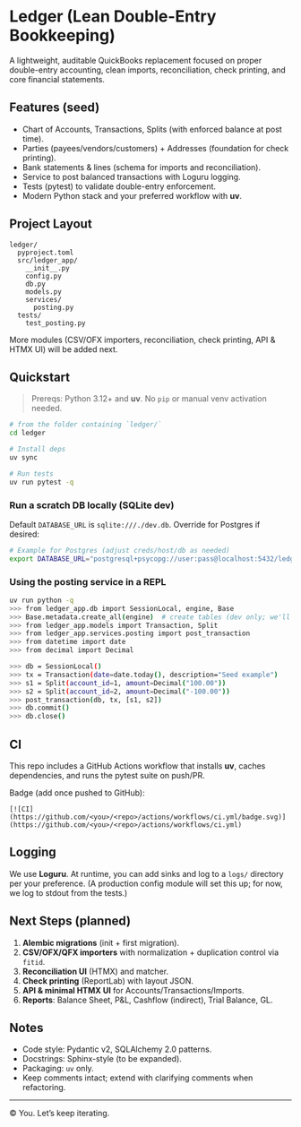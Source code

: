 
# Ledger (Lean Double-Entry Bookkeeping)

A lightweight, auditable QuickBooks replacement focused on proper double-entry accounting, clean imports, reconciliation, check printing, and core financial statements.

## Features (seed)
- Chart of Accounts, Transactions, Splits (with enforced balance at post time).
- Parties (payees/vendors/customers) + Addresses (foundation for check printing).
- Bank statements & lines (schema for imports and reconciliation).
- Service to post balanced transactions with Loguru logging.
- Tests (pytest) to validate double-entry enforcement.
- Modern Python stack and your preferred workflow with **uv**.

## Project Layout
```
ledger/
  pyproject.toml
  src/ledger_app/
    __init__.py
    config.py
    db.py
    models.py
    services/
      posting.py
  tests/
    test_posting.py
```
More modules (CSV/OFX importers, reconciliation, check printing, API & HTMX UI) will be added next.

## Quickstart

> Prereqs: Python 3.12+ and **uv**. No `pip` or manual venv activation needed.

```bash
# from the folder containing `ledger/`
cd ledger

# Install deps
uv sync

# Run tests
uv run pytest -q
```

### Run a scratch DB locally (SQLite dev)
Default `DATABASE_URL` is `sqlite:///./dev.db`. Override for Postgres if desired:
```bash
# Example for Postgres (adjust creds/host/db as needed)
export DATABASE_URL="postgresql+psycopg://user:pass@localhost:5432/ledger"
```

### Using the posting service in a REPL
```bash
uv run python -q
>>> from ledger_app.db import SessionLocal, engine, Base
>>> Base.metadata.create_all(engine)  # create tables (dev only; we'll add Alembic soon)
>>> from ledger_app.models import Transaction, Split
>>> from ledger_app.services.posting import post_transaction
>>> from datetime import date
>>> from decimal import Decimal

>>> db = SessionLocal()
>>> tx = Transaction(date=date.today(), description="Seed example")
>>> s1 = Split(account_id=1, amount=Decimal("100.00"))
>>> s2 = Split(account_id=2, amount=Decimal("-100.00"))
>>> post_transaction(db, tx, [s1, s2])
>>> db.commit()
>>> db.close()
```
## CI
This repo includes a GitHub Actions workflow that installs **uv**, caches dependencies, and runs the pytest suite on push/PR.

Badge (add once pushed to GitHub):
```
[![CI](https://github.com/<you>/<repo>/actions/workflows/ci.yml/badge.svg)](https://github.com/<you>/<repo>/actions/workflows/ci.yml)
```

## Logging
We use **Loguru**. At runtime, you can add sinks and log to a `logs/` directory per your preference. (A production config module will set this up; for now, we log to stdout from the tests.)

## Next Steps (planned)
1. **Alembic migrations** (init + first migration).
2. **CSV/OFX/QFX importers** with normalization + duplication control via `fitid`.
3. **Reconciliation UI** (HTMX) and matcher.
4. **Check printing** (ReportLab) with layout JSON.
5. **API & minimal HTMX UI** for Accounts/Transactions/Imports.
6. **Reports**: Balance Sheet, P&L, Cashflow (indirect), Trial Balance, GL.

## Notes
- Code style: Pydantic v2, SQLAlchemy 2.0 patterns.
- Docstrings: Sphinx-style (to be expanded).
- Packaging: `uv` only.
- Keep comments intact; extend with clarifying comments when refactoring.

---

© You. Let’s keep iterating.
